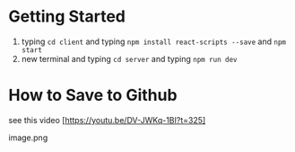 # Getting Started

1. typing `cd client` and typing `npm install react-scripts --save` and `npm start`
2. new terminal and typing `cd server` and typing `npm run dev`

# How to Save to Github

see this video [https://youtu.be/DV-JWKq-1BI?t=325]

image.png